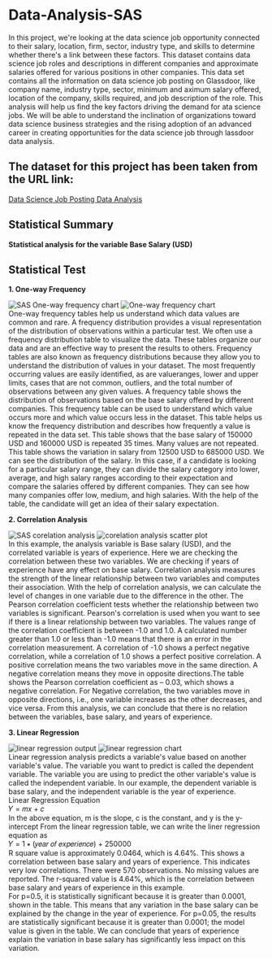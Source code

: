 # Data-Analysis-SAS

In this project, we're looking at the data science job opportunity connected to their salary, location, firm, sector, industry type, and skills to determine whether there's a link between these factors. This dataset contains data science job roles and descriptions in different companies and approximate salaries offered for various positions in other companies. This data set contains all the information on data science job posting on Glassdoor, like company name, industry type, sector, minimum and aximum salary offered, location of the company, skills required, and job description of the role. This analysis will help us find the key factors driving the demand for ata science jobs. We will be able to understand the inclination of organizations toward data science business strategies and the rising adoption of an advanced career in creating opportunities for the data science job through lassdoor data analysis. 

## The dataset for this project has been taken from the URL link:
[Data Science Job Posting Data Analysis](https://www.kaggle.com/datasets/deepcontractor/unicorn-companies-dataset)

## Statistical Summary
**Statistical analysis for the variable Base Salary (USD)**<br>



## Statistical Test
**1. One-way Frequency**<br>

![SAS One-way frequency chart](https://user-images.githubusercontent.com/122247029/229633765-914b35ba-a064-4132-b352-f74bbc3422ff.PNG) 
![One-way frequency chart](https://user-images.githubusercontent.com/122247029/229633651-838302ee-0522-4636-82ae-2fa31e054164.PNG) <BR>
One-way frequency tables help us understand which data values are common and rare. A frequency distribution provides a visual representation of the distribution of observations within a particular test. We often use a frequency distribution table to visualize the data. These tables organize our data and are an effective way to present the results to others. Frequency tables are also known as frequency distributions because they allow you to understand the distribution of values in your dataset. The most frequently occurring values are easily identified, as are valueranges, lower and upper limits, cases that are not common, outliers, and the total number of observations between any given values. A frequency table shows the distribution of observations based on the base salary offered by different companies. This frequency table can be used to understand which value occurs more and which value occurs less in the dataset. This table helps us know the frequency distribution and describes how frequently a value is repeated in the data set. This table shows that the base salary of 150000 USD and 160000 USD is repeated 35 times. Many values are not repeated. This table shows the variation in salary from 12500 USD to 685000 USD. We can see the distribution of the salary. In this case, if a candidate is looking for a particular salary range, they can divide the salary category into lower, average, and high salary ranges according to their expectation and compare the salaries offered by different companies. They can see how many companies offer low, medium, and high salaries. With the help of the table, the candidate will get an idea of their salary expectation.<BR>

**2. Correlation Analysis**<br>

![SAS corelation analysis](https://user-images.githubusercontent.com/122247029/229633803-b361fa37-3c23-4dc7-a5f5-f643b1309d54.PNG) 
![corelation analysis scatter plot](https://user-images.githubusercontent.com/122247029/229633848-3e56a9c2-7d75-41c3-8083-e36dc185b440.PNG)<BR>
In this example, the analysis variable is Base salary (USD), and the correlated variable is years of experience. Here we are checking the correlation between these two variables. We are checking if years of experience have any effect on base salary. Correlation analysis measures the strength of the linear relationship between two variables and computes their association. With the help of correlation analysis, we can calculate the level of changes in one variable due to the difference in the other. The Pearson correlation coefficient tests whether the relationship between two variables is significant. Pearson's correlation is used when you want to see if there is a linear relationship between two variables. The values range of the correlation coefficient is between -1.0 and 1.0. A calculated number greater than 1.0 or less than -1.0 means that there is an error in the correlation measurement. A correlation of -1.0 shows a perfect negative correlation, while a correlation of 1.0 shows a perfect positive correlation. A positive correlation means the two variables move in the same direction. A negative correlation means they move in opposite directions.The table shows the Pearson correlation coefficient as – 0.03, which shows a negative correlation. For Negative correlation, the two variables move in opposite directions, i.e., one variable increases as the other decreases, and vice versa. From this analysis, we can conclude that there is no relation between the variables, base salary, and years of experience. <br>

**3. Linear Regression**<br>

![linear regression output](https://user-images.githubusercontent.com/122247029/229633895-6b740674-a6c2-4e1e-bb50-0bd9ad0da570.PNG)
![linear regression chart](https://user-images.githubusercontent.com/122247029/229633934-51adb678-72d3-4377-a102-150eb71e4842.PNG)<br>
Linear regression analysis predicts a variable's value based on another variable's value. The variable you want to predict is called the dependent variable. The variable you are using to predict the other variable's value is called the independent variable. In our example, the dependent variable is base salary, and the independent variable is the year of experience.<br>
Linear Regression Equation<br>
𝑌 = 𝑚𝑥 + 𝑐<br>
In the above equation, m is the slope, c is the constant, and y is the y-intercept From the linear regression table, we can write the liner regression equation as <br>
𝑌 = 1 ∗ (𝑦𝑒𝑎𝑟 𝑜𝑓 𝑒𝑥𝑝𝑒𝑟𝑖𝑒𝑛𝑐𝑒) + 250000<br>
R square value is approximately 0.0464, which is 4.64%. This shows a correlation between base salary and years of experience. This indicates very low correlations. There were 570 observations. No missing values are reported. The r-squared value is 4.64%, which is the correlation between base salary and years of experience in this example. <br>
For p=0.5, it is statistically significant because it is greater than 0.0001, shown in the table. This means that any variation in the base salary can be explained by the change in the year of experience. For p=0.05, the results are statistically significant because it is greater than 0.0001; the model value is given in the table. We can conclude that years of experience explain the variation in base salary has significantly less impact on this variation.
